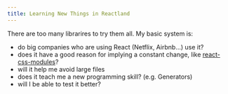 ```yaml
---
title: Learning New Things in Reactland
---
```


There are too many librarires to try them all. My basic system is:

  - do big companies who are using React (Netflix, Airbnb...) use it?
  - does it have a good reason for implying a constant change, like [react-css-modules]?
  - will it help me avoid large files
  - does it teach me a new programming skill? (e.g. Generators)
  - will I be able to test it better?

[react-css-modules]: https://github.com/gajus/react-css-modules
